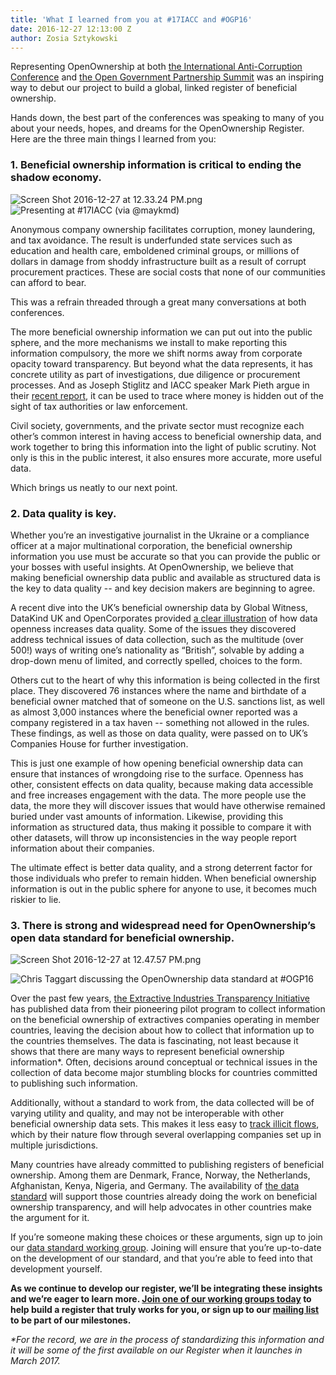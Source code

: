 ```yaml
---
title: 'What I learned from you at #17IACC and #OGP16'
date: 2016-12-27 12:13:00 Z
author: Zosia Sztykowski
---
```


Representing OpenOwnership at both [the International Anti-Corruption Conference](http://iaccseries.org) and [the Open Government Partnership Summit](https://en.ogpsummit.org/osem/conference/ogp-summit) was an inspiring way to debut our project to build a global, linked register of beneficial ownership.

Hands down, the best part of the conferences was speaking to many of you about your needs, hopes, and dreams for the OpenOwnership Register. Here are the three main things I learned from you:

### 1. Beneficial ownership information is critical to ending the shadow economy.

![Screen Shot 2016-12-27 at 12.33.24 PM.png](/uploads/Screen%20Shot%202016-12-27%20at%2012.33.24%20PM.png)
![Presenting at #17IACC (via @maykmd)](/path/to/img.jpg "Presenting at #17IACC")

Anonymous company ownership facilitates corruption, money laundering, and tax avoidance. The result is underfunded state services such as education and health care, emboldened criminal groups, or millions of dollars in damage from shoddy infrastructure built as a result of corrupt procurement practices. These are social costs that none of our communities can afford to bear.

This was a refrain threaded through a great many conversations at both conferences.

The more beneficial ownership information we can put out into the public sphere, and the more mechanisms we install to make reporting this information compulsory, the more we shift norms away from corporate opacity toward transparency. But beyond what the data represents, it has concrete utility as part of investigations, due diligence or procurement processes. And as Joseph Stiglitz and IACC speaker Mark Pieth argue in their [recent report](https://www.documentcloud.org/documents/3219549-Stiglitz-and-Pieth-Overcoming-the-Shadow-Economy.html), it can be used to trace where money is hidden out of the sight of tax authorities or law enforcement.

Civil society, governments, and the private sector must recognize each other’s common interest in having access to beneficial ownership data, and work together to bring this information into the light of public scrutiny. Not only is this in the public interest, it also ensures more accurate, more useful data.

Which brings us neatly to our next point.

### 2. Data quality is key.

Whether you’re an investigative journalist in the Ukraine or a compliance officer at a major multinational corporation, the beneficial ownership information you use must be accurate so that you can provide the public or your bosses with useful insights. At OpenOwnership, we believe that making beneficial ownership data public and available as structured data is the key to data quality -- and key decision makers are beginning to agree.

A recent dive into the UK’s beneficial ownership data by Global Witness, DataKind UK and OpenCorporates provided [a clear illustration](https://www.globalwitness.org/en/blog/what-does-uk-beneficial-ownership-data-show-us/) of how data openness increases data quality. Some of the issues they discovered address technical issues of data collection, such as the multitude (over 500!) ways of writing one’s nationality as “British”, solvable by adding a drop-down menu of limited, and correctly spelled, choices to the form.

Others cut to the heart of why this information is being collected in the first place. They discovered 76 instances where the name and birthdate of a beneficial owner matched that of someone on the U.S. sanctions list, as well as almost 3,000 instances where the beneficial owner reported was a company registered in a tax haven -- something not allowed in the rules. These findings, as well as those on data quality, were passed on to UK’s Companies House for further investigation.

This is just one example of how opening beneficial ownership data can ensure that instances of wrongdoing rise to the surface. Openness has other, consistent effects on data quality, because making data accessible and free increases engagement with the data. The more people use the data, the more they will discover issues that would have otherwise remained buried under vast amounts of information. Likewise, providing this information as structured data, thus making it possible to compare it with other datasets, will throw up inconsistencies in the way people report information about their companies.

The ultimate effect is better data quality, and a strong deterrent factor for those individuals who prefer to remain hidden. When beneficial ownership information is out in the public sphere for anyone to use, it becomes much riskier to lie.

### 3. There is strong and widespread need for OpenOwnership’s open data standard for beneficial ownership.
![Screen Shot 2016-12-27 at 12.47.57 PM.png](/uploads/Screen%20Shot%202016-12-27%20at%2012.47.57%20PM.png)

![Chris Taggart discussing the OpenOwnership data standard at #OGP16](/path/to/img.jpg "#OGP16 data standard discussion")

Over the past few years, [the Extractive Industries Transparency Initiative](eiti.org) has published data from their pioneering pilot program to collect information on the beneficial ownership of extractives companies operating in member countries, leaving the decision about how to collect that information up to the countries themselves. The data is fascinating, not least because it shows that there are many ways to represent beneficial ownership information\*. Often, decisions around conceptual or technical issues in the collection of data become major stumbling blocks for countries committed to publishing such information.

Additionally, without a standard to work from, the data collected will be of varying utility and quality, and may not be interoperable with other beneficial ownership data sets. This makes it less easy to [track illicit flows](https://financialtransparency.org/no-easy-task/), which by their nature flow through several overlapping companies set up in multiple jurisdictions.

Many countries have already committed to publishing registers of beneficial ownership. Among them are Denmark, France, Norway, the Netherlands, Afghanistan, Kenya, Nigeria, and Germany. The availability of [the data standard](http://openownership.org/news/coming-soon-a-beneficial-ownership-data-standard/) will support those countries already doing the work on beneficial ownership transparency, and will help advocates in other countries make the argument for it.

If you’re someone making these choices or these arguments, sign up to join our [data standard working group](https://docs.google.com/a/openownership.org/forms/d/e/1FAIpQLSdRSmSUxyyv2t1k3vWXZ_3EhTW_f603MeGxgyjKnbNNE9vvbQ/viewform?c=0&w=1). Joining will ensure that you’re up-to-date on the development of our standard, and that you’re able to feed into that development yourself.


**As we continue to develop our register, we’ll be integrating these insights and we’re eager to learn more. [Join one of our working groups today](http://openownership.org/get-involved/) to help build a register that truly works for you, or sign up to our [mailing list](http://eepurl.com/bWAo5z) to be part of our milestones.**

*\*For the record, we are in the process of standardizing this information and it will be some of the first available on our Register when it launches in March 2017.*